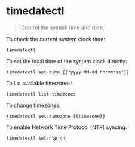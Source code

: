 timedatectl
===========

> Control the system time and date.

To check the current system clock time:

    timedatectl

To set the local time of the system clock directly:

    timedatectl set-time {{"yyyy-MM-dd hh:mm:ss"}}

To list available timezones:

    timedatectl list-timezones

To change timezones:

    timedatectl set-timezone {{timezone}}

To enable Network Time Protocol (NTP) syncing:

    timedatectl set-ntp on
